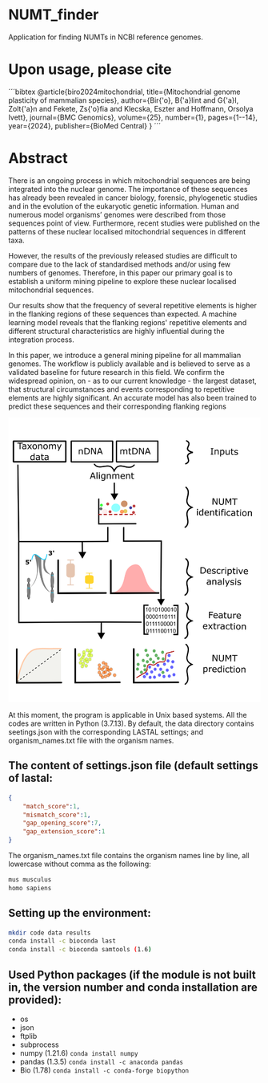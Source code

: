 # NUMT_finder
 Application for finding NUMTs in NCBI reference genomes.

 # Upon usage, please cite
 ´´´bibtex
 @article{biro2024mitochondrial,
  title={Mitochondrial genome plasticity of mammalian species},
  author={Bir{\'o}, B{\'a}lint and G{\'a}l, Zolt{\'a}n and Fekete, Zs{\'o}fia and Klecska, Eszter and Hoffmann, Orsolya Ivett},
  journal={BMC Genomics},
  volume={25},
  number={1},
  pages={1--14},
  year={2024},
  publisher={BioMed Central}
}
 ´´´

 # Abstract
There is an ongoing process in which mitochondrial sequences are being integrated into the nuclear genome. The importance of these sequences has already been revealed in cancer biology, forensic, phylogenetic studies and in the evolution of the eukaryotic genetic information. Human and numerous model organisms’ genomes were described from those sequences point of view. Furthermore, recent studies were published on the patterns of these nuclear localised mitochondrial sequences in different taxa.

However, the results of the previously released studies are difficult to compare due to the lack of standardised methods and/or using few numbers of genomes. Therefore, in this paper our primary goal is to establish a uniform mining pipeline to explore these nuclear localised mitochondrial sequences.

Our results show that the frequency of several repetitive elements is higher in the flanking regions of these sequences than expected. A machine learning model reveals that the flanking regions' repetitive elements and different structural characteristics are highly influential during the integration process.

In this paper, we introduce a general mining pipeline for all mammalian genomes. The workflow is publicly available and is believed to serve as a validated baseline for future research in this field. We confirm the widespread opinion, on - as to our current knowledge - the largest dataset, that structural circumstances and events corresponding to repetitive elements are highly significant. An accurate model has also been trained to predict these sequences and their corresponding flanking regions

![graphical_abstract](/data/fig6.png)

 At this moment, the program is applicable in Unix based systems. All the codes are written in Python (3.7.13). By default, the data directory contains seetings.json with the corresponding LASTAL settings; and organism_names.txt file with the organism names.

The content of settings.json file (default settings of lastal:
---
```json
{
	"match_score":1,
	"mismatch_score":1,
	"gap_opening_score":7,
	"gap_extension_score":1
}
```

The organism_names.txt file contains the organism names line by line, all lowercase without comma as the following:
```txt
mus musculus
homo sapiens
```

 Setting up the environment:
---
```bash
mkdir code data results
conda install -c bioconda last 
conda install -c bioconda samtools (1.6)
```

Used Python packages (if the module is not built in, the version number and conda installation are provided):
---
- os
- json
- ftplib
- subprocess
- numpy (1.21.6) `conda install numpy`
- pandas (1.3.5) `conda install -c anaconda pandas`
- Bio (1.78) `conda install -c conda-forge biopython`

